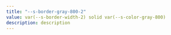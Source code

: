 ```yaml
---
title: "--s-border-gray-800-2"
value: var(--s-border-width-2) solid var(--s-color-gray-800)
description: description
---
```

